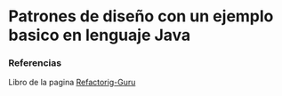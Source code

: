 # Patrones de diseño con un ejemplo basico en lenguaje Java

### Referencias

Libro de la pagina [Refactorig-Guru](https://refactoring.guru/es/design-patterns/book)
